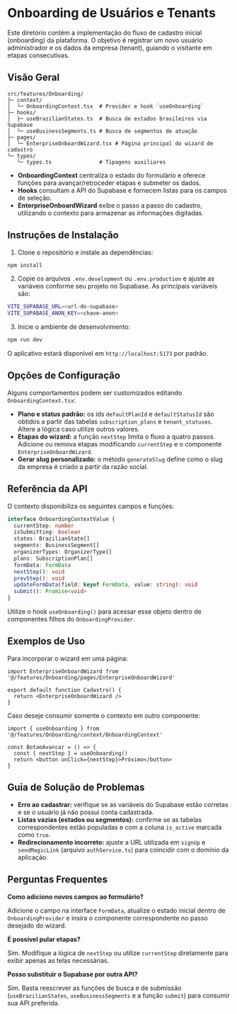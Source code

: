 # Onboarding de Usuários e Tenants

Este diretório contém a implementação do fluxo de cadastro inicial (onboarding) da plataforma. O objetivo é registrar um novo usuário administrador e os dados da empresa (tenant), guiando o visitante em etapas consecutivas.

## Visão Geral

```
src/features/Onboarding/
├─ context/
│  └─ OnboardingContext.tsx  # Provider e hook `useOnboarding`
├─ hooks/
│  ├─ useBrazilianStates.ts  # Busca de estados brasileiros via Supabase
│  └─ useBusinessSegments.ts # Busca de segmentos de atuação
├─ pages/
│  └─ EnterpriseOnboardWizard.tsx # Página principal do wizard de cadastro
└─ types/
   └─ types.ts               # Tipagens auxiliares
```

- **OnboardingContext** centraliza o estado do formulário e oferece funções para avançar/retroceder etapas e submeter os dados.
- **Hooks** consultam a API do Supabase e fornecem listas para os campos de seleção.
- **EnterpriseOnboardWizard** exibe o passo a passo do cadastro, utilizando o contexto para armazenar as informações digitadas.

## Instruções de Instalação

1. Clone o repositório e instale as dependências:

```bash
npm install
```

2. Copie os arquivos `.env.development` ou `.env.production` e ajuste as variáveis conforme seu projeto no Supabase. As principais variáveis são:

```bash
VITE_SUPABASE_URL=<url-do-supabase>
VITE_SUPABASE_ANON_KEY=<chave-anon>
```

3. Inicie o ambiente de desenvolvimento:

```bash
npm run dev
```

O aplicativo estará disponível em `http://localhost:5173` por padrão.

## Opções de Configuração

Alguns comportamentos podem ser customizados editando `OnboardingContext.tsx`:

- **Plano e status padrão:** os ids `defaultPlanId` e `defaultStatusId` são obtidos a partir das tabelas `subscription_plans` e `tenant_statuses`. Altere a lógica caso utilize outros valores.
- **Etapas do wizard:** a função `nextStep` limita o fluxo a quatro passos. Adicione ou remova etapas modificando `currentStep` e o componente `EnterpriseOnboardWizard`.
- **Gerar slug personalizado:** o método `generateSlug` define como o slug da empresa é criado a partir da razão social.

## Referência da API

O contexto disponibiliza os seguintes campos e funções:

```ts
interface OnboardingContextValue {
  currentStep: number
  isSubmitting: boolean
  states: BrazilianState[]
  segments: BusinessSegment[]
  organizerTypes: OrganizerType[]
  plans: SubscriptionPlan[]
  formData: FormData
  nextStep(): void
  prevStep(): void
  updateFormData(field: keyof FormData, value: string): void
  submit(): Promise<void>
}
```

Utilize o hook `useOnboarding()` para acessar esse objeto dentro de componentes filhos do `OnboardingProvider`.

## Exemplos de Uso

Para incorporar o wizard em uma página:

```tsx
import EnterpriseOnboardWizard from '@/features/Onboarding/pages/EnterpriseOnboardWizard'

export default function Cadastro() {
  return <EnterpriseOnboardWizard />
}
```

Caso deseje consumir somente o contexto em outro componente:

```tsx
import { useOnboarding } from '@/features/Onboarding/context/OnboardingContext'

const BotaoAvancar = () => {
  const { nextStep } = useOnboarding()
  return <button onClick={nextStep}>Próximo</button>
}
```

## Guia de Solução de Problemas

- **Erro ao cadastrar:** verifique se as variáveis do Supabase estão corretas e se o usuário já não possui conta cadastrada.
- **Listas vazias (estados ou segmentos):** confirme se as tabelas correspondentes estão populadas e com a coluna `is_active` marcada como `true`.
- **Redirecionamento incorreto:** ajuste a URL utilizada em `signUp` e `sendMagicLink` (arquivo `authService.ts`) para coincidir com o domínio da aplicação.

## Perguntas Frequentes

**Como adiciono novos campos ao formulário?**

Adicione o campo na interface `FormData`, atualize o estado inicial dentro de `OnboardingProvider` e insira o componente correspondente no passo desejado do wizard.

**É possível pular etapas?**

Sim. Modifique a lógica de `nextStep` ou utilize `currentStep` diretamente para exibir apenas as telas necessárias.

**Posso substituir o Supabase por outra API?**

Sim. Basta reescrever as funções de busca e de submissão (`useBrazilianStates`, `useBusinessSegments` e a função `submit`) para consumir sua API preferida.

